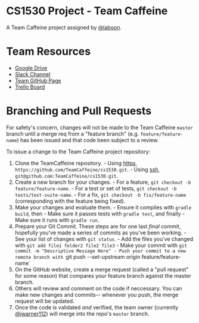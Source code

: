 # CS1530 Project - Team Caffeine

A Team Caffeine project assigned by [@laboon](http://www.github.com/laboon).

# Team Resources

  - [Google Drive](https://drive.google.com/drive/folders/0B4yNvwkqZ_goN0pxNGlCaFo1aFE)
  - [Slack Channel](https://teamkaffeine.slack.com)
  - [Team GitHub Page](https://github.com/TeamCaffeine)
  - [Trello Board](https://trello.com/team_caffeine)

# Branching and Pull Requests

For safety's concern, changes will not be made to the Team Caffeine `master`
branch until a merge req from a "feature branch" (e.g. `feature/feature-name`)
has been issued and that code been subject to a review.

To issue a change to the Team Caffeine project repository:

  1. Clone the TeamCaffeine repository.
    - Using [https](), `https://github.com/TeamCaffeine/cs1530.git`.
    - Using [ssh](), `git@github.com:TeamCaffeine/cs1530.git`.
  2. Create a new branch for your changes.
    - For a feature, `git checkout -b feature/feature-name`.
    - For a test or set of tests, `git checkout -b tests/test-suite-name`.
    - For a fix, `git checkout -b fix/feature-name` (corresponding with the feature being fixed).
  3. Make your changes and evaluate them.
    - Ensure it compiles with `gradle build`, then
    - Make sure it passes tests with `gradle test`, and finally
    - Make sure it runs with `gradle run`.
  4. Prepare your Git Commit. These steps are for one last _final_ commit,
  hopefully you've made a series of commits as you've been working.
    - See your list of changes with `git status`.
    - Add the files you've changed with `git add file1 folder2 file2 file3`
    - Make your commit with `git commit -m "Descriptive Message Here"
    - Push your commit to a new remote branch with `git push --set-upstream origin feature/feature-name`
  6. On the GitHub website, create a merge request (called a "pull request" for
  some reason) that compares your feature branch against the master branch.
  7. Others will review and comment on the code if neccessary. You can make new
  changes and commits-- whenever you push, the merge request will be updated.
  8. Once the code is validated _and_ verified, the team owner (currently
  [@jwarner112](http://www.github.com/jwarner112)) will merge into the repo's
  `master` branch.
